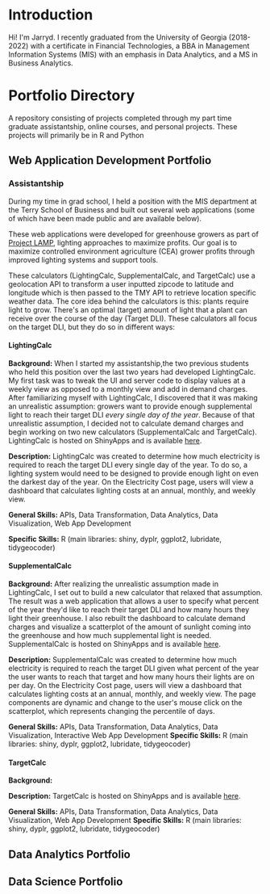 # Introduction
Hi! I'm Jarryd. I recently graduated from the University of Georgia (2018-2022) with a certificate in Financial Technologies, a BBA in Management Information Systems (MIS) with an emphasis in Data Analytics, and a MS in Business Analytics. 

# Portfolio Directory
A repository consisting of projects completed through my part time graduate assistantship, online courses, and personal projects. These projects will primarily be in R and Python 

## Web Application Development Portfolio
### Assistantship
During my time in grad school, I held a position with the MIS department at the Terry School of Business and built out several web applications (some of which have been made public and are available below).

These web applications were developed for greenhouse growers as part of [Project LAMP](https://www.hortlamp.org/outreach/determine-lighting/), lighting approaches to maximize profits. Our goal is to maximize controlled environment agriculture (CEA) grower profits through improved lighting systems and support tools.

These calculators (LightingCalc, SupplementalCalc, and TargetCalc) use a geolocation API to transform a user inputted zipcode to latitude and longitude which is then passed to the TMY API to retrieve location specific weather data. The core idea behind the calculators is this: plants require light to grow. There's an optimal (target) amount of light that a plant can receive over the course of the day (Target DLI). These calculators all focus on the target DLI, but they do so in different ways:

#### LightingCalc
**Background:** When I started my assistantship,the two previous students who held this position over the last two years had developed LightingCalc. My first task was to tweak the UI and server code to display values at a weekly view as opposed to a monthly view and add in demand charges. After familiarizing myself with LightingCalc, I discovered that it was making an unrealistic assumption: growers want to provide enough supplemental light to reach their target DLI _every single day of the year_. Because of that unrealistic assumption, I decided not to calculate demand charges and begin working on two new calculators (SupplementalCalc and TargetCalc). LightingCalc is hosted on ShinyApps and is available [here](https://uga-lighting-calc.shinyapps.io/lightingcalc/).

**Description:** LightingCalc was created to determine how much electricity is required to reach the target DLI every single day of the year. To do so, a lighting system would need to be designed to provide enough light on even the darkest day of the year. On the Electricity Cost page, users will view a dashboard that calculates lighting costs at an annual, monthly, and weekly view.

**General Skills:** APIs, Data Transformation, Data Analytics, Data Visualization, Web App Development

**Specific Skills:** R (main libraries: shiny, dyplr, ggplot2, lubridate, tidygeocoder)


#### SupplementalCalc
**Background:** After realizing the unrealistic assumption made in LightingCalc, I set out to build a new calculator that relaxed that assumption. The result was a web application that allows a user to specify what percent of the year they'd like to reach their target DLI and how many hours they light their greenhouse. I also rebuilt the dashboard to calculate demand charges and visualize a scatterplot of the amount of sunlight coming into the greenhouse and how much supplemental light is needed. SupplementalCalc is hosted on ShinyApps and is available [here](https://uga-lighting-calc.shinyapps.io/supplementalcalc/).

**Description:** SupplementalCalc was created to determine how much electricity is required to reach the target DLI given what percent of the year the user wants to reach that target and how many hours their lights are on per day. On the Electricity Cost page, users will view a dashboard that calculates lighting costs at an annual, monthly, and weekly view. The page components are dynamic and change to the user's mouse click on the scatterplot, which represents changing the percentile of days. 

**General Skills:** APIs, Data Transformation, Data Analytics, Data Visualization, Interactive Web App Development
**Specific Skills:** R (main libraries: shiny, dyplr, ggplot2, lubridate, tidygeocoder)


#### TargetCalc
**Background:**  

**Description:** 
TargetCalc is hosted on ShinyApps and is available [here](https://uga-lighting-calc.shinyapps.io/TargetCalc/).

**General Skills:** APIs, Data Transformation, Data Analytics, Data Visualization, Web App Development
**Specific Skills:** R (main libraries: shiny, dyplr, ggplot2, lubridate, tidygeocoder)


## Data Analytics Portfolio


## Data Science Portfolio
